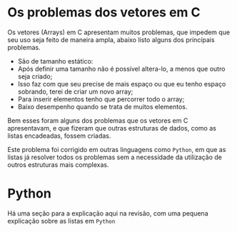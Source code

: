 # Os problemas dos vetores em C

Os vetores (Arrays) em C apresentam muitos problemas, que impedem que seu uso seja feito de maneira ampla, abaixo listo alguns dos princípais problemas.

* São de tamanho estático:
* Após definir uma tamanho não é possível altera-lo, a menos que outro seja criado;
* Isso faz com que seu precise de mais espaço ou que eu tenho espaço sobrando, terei de criar um novo array;
* Para inserir elementos tenho que percorrer todo o array;
* Baixo desempenho quando se trata de muitos elementos.

Bem esses foram alguns dos problemas que os vetores em C apresentavam, e que fizeram que outras estruturas de dados, como as listas encadeadas, fossem criadas.

Este problema foi corrigido em outras linguagens como <code>Python</code>, em que as listas já resolver todos os problemas sem a necessídade da utilização de outros estruturas mais complexas.

# Python
Há uma seção para a explicação aqui na revisão, com uma pequena explicação sobre as listas em <code>Python</code>